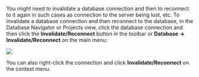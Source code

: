 You might need to invalidate a database connection and then to reconnect to it again in such cases as connection to the server being lost, etc. To invalidate a database connection and then reconnect to the database, in the Database Navigator or Projects view, click the database connection and then click the **Invalidate/Reconnect** button in the toolbar or **Database -> Invalidate/Reconnect** on the main menu:

![](images/ug/Invalidate-Reconnect.png)

You can also right-click the connection and click **Invalidate/Reconnect** on the context menu.